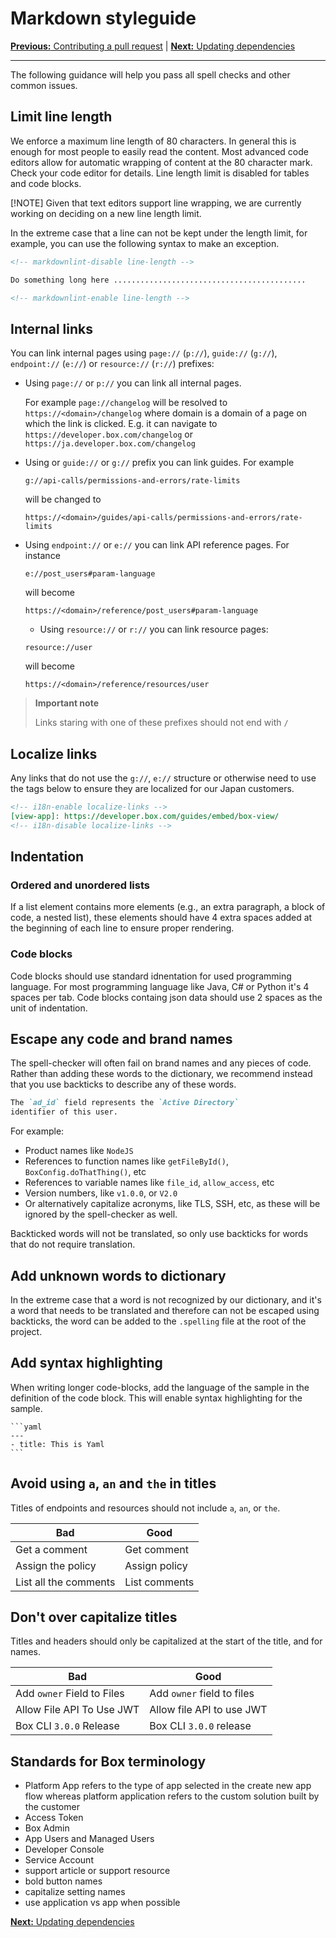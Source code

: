 # Markdown styleguide

[**Previous:** Contributing a pull request](./pull-request.md) |
[**Next:** Updating dependencies](./dependencies.md)

---

The following guidance will help you pass all spell checks and other common
issues.

## Limit line length

<!-- TODO: Determine new line length limit -->

We enforce a maximum line length of 80 characters. In general this is enough for
most people to easily read the content. Most advanced code editors allow for
automatic wrapping of content at the 80 character mark. Check your code editor
for details. Line length limit is disabled for tables and code blocks.

[!NOTE] Given that text editors support line wrapping, we are currently working on deciding on a new line length limit.

In the extreme case that a line can not be kept under the length limit,
for example, you can use the following syntax to make an exception.

```md
<!-- markdownlint-disable line-length -->

Do something long here ...........................................

<!-- markdownlint-enable line-length -->
```

## Internal links

You can link internal pages using `page://` (`p://`), `guide://` (`g://`), `endpoint://` (`e://`) or `resource://` (`r://`) prefixes:

* Using `page://` or `p://` you can link all internal pages.

  For example
  `page://changelog` will be resolved to `https://<domain>/changelog`
  where domain is a domain of a page on which the link is clicked. E.g. it can navigate to `https://developer.box.com/changelog` or `https://ja.developer.box.com/changelog`

* Using or `guide://` or `g://` prefix you can link guides. For example
  ```
  g://api-calls/permissions-and-errors/rate-limits
  ```
  will be changed to
  ```
  https://<domain>/guides/api-calls/permissions-and-errors/rate-limits
  ```
* Using `endpoint://` or `e://` you can link API reference pages. For instance
  ```
  e://post_users#param-language
  ```
  will become
  ```
  https://<domain>/reference/post_users#param-language
  ```

  * Using `resource://` or `r://` you can link resource pages:
  ```
  resource://user
  ```
  will become
  ```
  https://<domain>/reference/resources/user
  ```

> **Important note**
>
> Links staring with one of these prefixes should not end with `/`


## Localize links

Any links that do not use the `g://`, `e://` structure or otherwise need to use
the tags below to ensure they are localized for our Japan customers.

```md
<!-- i18n-enable localize-links -->
[view-app]: https://developer.box.com/guides/embed/box-view/
<!-- i18n-disable localize-links -->
```

## Indentation

### Ordered and unordered lists

If a list element contains more elements (e.g., an extra paragraph, a block of code, a nested list), these elements should have 4 extra spaces added at the beginning of each line to ensure proper rendering.

### Code blocks

Code blocks should use standard idnentation for used programming language. For most programming language like Java, C# or Python it's 4 spaces per tab. Code blocks containg json data should use 2 spaces as the unit of indentation.

## Escape any code and brand names

The spell-checker will often fail on brand names
and any pieces of code. Rather than adding these
words to the dictionary, we recommend instead that you
use backticks to describe any of these words.

```md
The `ad_id` field represents the `Active Directory`
identifier of this user.
```

For example:

* Product names like `NodeJS`
* References to function names like `getFileById()`, `BoxConfig.doThatThing()`,
  etc
* References to variable names like `file_id`, `allow_access`, etc
* Version numbers, like `v1.0.0`, or `V2.0`
* Or alternatively capitalize acronyms, like TLS, SSH, etc, as these will be
  ignored by the spell-checker as well.

Backticked words will not be translated, so only use
backticks for words that do not require translation.

## Add unknown words to dictionary

In the extreme case that a word is not recognized
by our dictionary, and it's a word that needs to be
translated and therefore can not be escaped using
backticks, the word can be added to the `.spelling`
file at the root of the project.

## Add syntax highlighting

When writing longer code-blocks, add the language of the sample in the
definition of the code block. This will enable syntax highlighting for the
sample.

<!-- markdownlint-disable code-fence-style fenced-code-language -->

~~~
```yaml
---
- title: This is Yaml
```
~~~

<!-- markdownlint-enable code-fence-style fenced-code-language -->

## Avoid using `a`, `an` and `the` in titles

Titles of endpoints and resources should not include `a`, `an`, or `the`.

| Bad                   | Good          |
|-----------------------|---------------|
| Get a comment         | Get comment   |
| Assign the policy     | Assign policy |
| List all the comments | List comments |

## Don't over capitalize titles

Titles and headers should only be capitalized at the start of the title, and for
names.

| Bad                        | Good                       |
|----------------------------|----------------------------|
| Add `owner` Field to Files | Add `owner` field to files |
| Allow File API To Use JWT  | Allow file API to use JWT  |
| Box CLI `3.0.0` Release    | Box CLI `3.0.0` release    |

## Standards for Box terminology

* Platform App refers to the type of app selected in the create new app flow
whereas platform application refers to the custom solution built by the customer
* Access Token
* Box Admin
* App Users and Managed Users
* Developer Console
* Service Account
* support article or support resource
* bold button names
* capitalize setting names
* use application vs app when possible

[**Next:** Updating dependencies](./dependencies.md)
